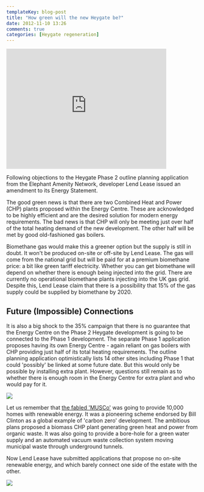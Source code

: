 ```yaml
---
templateKey: blog-post
title: "How green will the new Heygate be?"
date: 2012-11-10 13:26
comments: true
categories: [Heygate regeneration]
---
```

<iframe width="420" height="315" src="http://www.youtube.com/embed/M9H_K3msMSc" frameborder="0" allowfullscreen></iframe>

Following objections to the Heygate Phase 2 outline planning application from the Elephant Amenity Network, developer Lend Lease issued an amendment to its Energy Statement.

The good green news is that there are two Combined Heat and Power (CHP) plants proposed within the Energy Centre. These are acknowledged to be highly efficient and are the desired solution for modern energy requirements. The bad news is that CHP will only be meeting just over half of the total heating demand of the new development. The other half will be met by good old-fashioned gas boilers. 

Biomethane gas would make this a greener option but the supply is still in doubt. It won't be produced on-site or off-site by Lend Lease. The gas will come from the national grid but will be paid for at a premium biomethane price: a bit like green tariff electricity. Whether you can get biomethane will depend on whether there is enough being injected into the grid. There are currently no operational biomethane plants injecting into the UK gas grid. Despite this, Lend Lease claim that there is a possibility that 15% of the gas supply could be supplied by biomethane by 2020. 

## Future (Impossible) Connections
It is also a big shock to the 35% campaign that there is no guarantee that the Energy Centre on the Phase 2 Heygate development is going to be connected to the Phase 1 development. The separate Phase 1 application proposes having its own Energy Centre - again reliant on gas boilers with CHP providing just half of its total heating requirements. The outline planning application optimistically lists 14 other sites including Phase 1 that could 'possibly' be linked at some future date. But this would only be possible by installing extra plant. However, questions still remain as to whether there is enough room in the Energy Centre for extra plant and who would pay for it. 

![](http://crappistmartin.github.io/images/energy9.png)

Let us remember that [the fabled 'MUSCo'](http://www.london-se1.co.uk/news/view/2270) was going to provide 10,000 homes with renewable energy. It was a pioneering scheme endorsed by Bill Clinton as a global example of 'carbon zero' development. The ambitious plans proposed a biomass CHP plant generating green heat and power from organic waste. It was also going to provide a bore-hole for a green water supply and an automated vacuum waste collection system moving municipal waste through underground tunnels.

Now Lend Lease have submitted applications that propose no on-site renewable energy, and which barely connect one side of the estate with the other. 

![](http://www.bdunlop.com/images/Elephant-and-Castle/energy_envrnmtl-services_lge.gif)
